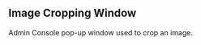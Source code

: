 Image Cropping Window
---------------------
Admin Console pop-up window used to crop an image.

[icon]: fa://fa-window-maximize/#f480ff
